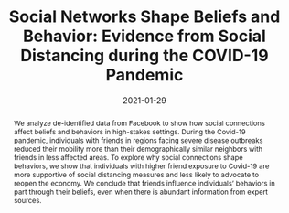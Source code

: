 ---
title: "Social Networks Shape Beliefs and Behavior: Evidence from Social Distancing during the COVID-19 Pandemic"
collection: wps
link: "https://drew-johnston.com/files/Social_Networks_Shape_Beliefs_and_Behavior.pdf"
coauthors: Michael Bailey, Martin Koenen, Theresa Kuchler, Dominic Russel, and Johannes Stroebel
date: 2021-01-29
outcome_prefix: 'Forthcoming at the '
outcome: 'Journal of Political Economy Microeconomics'
abstract: "We analyze de-identified data from Facebook to show how social connections affect beliefs and behaviors in high-stakes settings. During the Covid-19 pandemic, individuals with friends in regions facing severe disease outbreaks reduced their mobility more than their demographically similar neighbors with friends in less affected areas. To explore why social connections shape behaviors, we show that individuals with higher friend exposure to Covid-19 are more supportive of social distancing measures and less likely to advocate to reopen the economy. We conclude that friends influence individuals’ behaviors in part through their beliefs, even when there is abundant information from expert sources."
press: <a href="https://www.nber.org/digest-202102/social-media-contacts-pandemic-hotspots-encouraged-self-isolation">NBER Digest</a>
data: <a href="https://drew-johnston.com/files/covid/slides.pdf">Slides</a> | <a href="https://dataverse.harvard.edu/dataset.xhtml?persistentId=doi:10.7910/DVN/QYZLHT">Code</a>
---